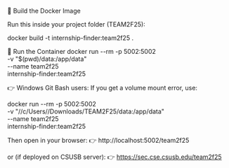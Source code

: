 🧱 Build the Docker Image

Run this inside your project folder (TEAM2F25):

docker build -t internship-finder:team2f25 .

🚀 Run the Container
docker run --rm -p 5002:5002 \
  -v "$(pwd)/data:/app/data" \
  --name team2f25 \
  internship-finder:team2f25


👉 Windows Git Bash users:
If you get a volume mount error, use:

docker run --rm -p 5002:5002 \
  -v "//c/Users/<YourUsername>/Downloads/TEAM2F25/data:/app/data" \
  --name team2f25 \
  internship-finder:team2f25


Then open in your browser:
👉 http://localhost:5002/team2f25

or (if deployed on CSUSB server):
👉 https://sec.cse.csusb.edu/team2f25